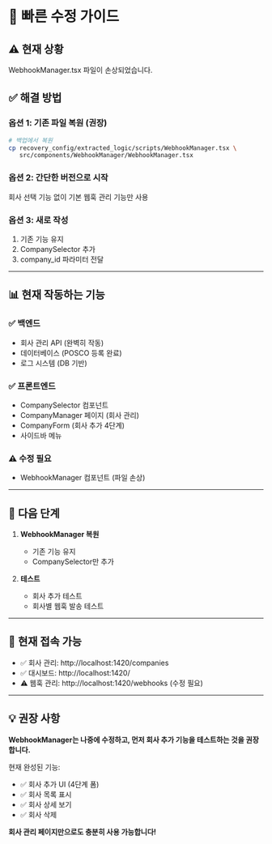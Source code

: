 # 🔧 빠른 수정 가이드

## ⚠️ 현재 상황

WebhookManager.tsx 파일이 손상되었습니다.

## ✅ 해결 방법

### 옵션 1: 기존 파일 복원 (권장)
```bash
# 백업에서 복원
cp recovery_config/extracted_logic/scripts/WebhookManager.tsx \
   src/components/WebhookManager/WebhookManager.tsx
```

### 옵션 2: 간단한 버전으로 시작
회사 선택 기능 없이 기본 웹훅 관리 기능만 사용

### 옵션 3: 새로 작성
1. 기존 기능 유지
2. CompanySelector 추가
3. company_id 파라미터 전달

---

## 📊 현재 작동하는 기능

### ✅ 백엔드
- 회사 관리 API (완벽히 작동)
- 데이터베이스 (POSCO 등록 완료)
- 로그 시스템 (DB 기반)

### ✅ 프론트엔드
- CompanySelector 컴포넌트
- CompanyManager 페이지 (회사 관리)
- CompanyForm (회사 추가 4단계)
- 사이드바 메뉴

### ⚠️ 수정 필요
- WebhookManager 컴포넌트 (파일 손상)

---

## 🎯 다음 단계

1. **WebhookManager 복원**
   - 기존 기능 유지
   - CompanySelector만 추가

2. **테스트**
   - 회사 추가 테스트
   - 회사별 웹훅 발송 테스트

---

## 📍 현재 접속 가능

- ✅ 회사 관리: http://localhost:1420/companies
- ✅ 대시보드: http://localhost:1420/
- ⚠️ 웹훅 관리: http://localhost:1420/webhooks (수정 필요)

---

## 💡 권장 사항

**WebhookManager는 나중에 수정하고, 먼저 회사 추가 기능을 테스트하는 것을 권장합니다.**

현재 완성된 기능:
- ✅ 회사 추가 UI (4단계 폼)
- ✅ 회사 목록 표시
- ✅ 회사 상세 보기
- ✅ 회사 삭제

**회사 관리 페이지만으로도 충분히 사용 가능합니다!**
